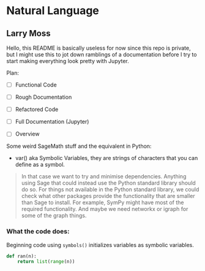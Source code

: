 # Natural Language
## Larry Moss


Hello, this README is basically useless for now since this repo is private, but I might use this to jot down ramblings of a documentation before I try to start making everything look pretty with Jupyter.


Plan:
- [ ] Functional Code
- [ ] Rough Documentation
- [ ] Refactored Code
- [ ] Full Documentation (Jupyter)
- [ ] Overview


Some weird SageMath stuff and the equivalent in Python:
- var() aka Symbolic Variables, they are strings of characters that you can define as a symbol. 

> In that case we want to try and minimise dependencies.
> Anything using Sage that could instead use the Python
> standard library should do so. For things not available in
> the Python standard library, we could check what other
> packages provide the functionality that are smaller than
> Sage to install. For example, SymPy might have most of
> the required functionality. And maybe we need networkx
> or igraph for some of the graph things. 








### What the code does:
Beginning code using `symbols()` initializes variables as symbolic variables.
```python
def ran(n):
    return list(range(n))
```

